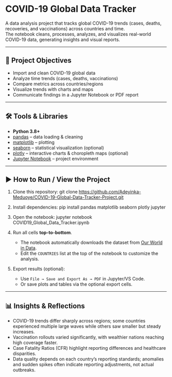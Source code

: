 # COVID-19 Global Data Tracker

A data analysis project that tracks global COVID-19 trends (cases, deaths, recoveries, and vaccinations) across countries and time.  
The notebook cleans, processes, analyzes, and visualizes real-world COVID-19 data, generating insights and visual reports.

---

## 🎯 Project Objectives
- Import and clean COVID-19 global data  
- Analyze time trends (cases, deaths, vaccinations)  
- Compare metrics across countries/regions  
- Visualize trends with charts and maps  
- Communicate findings in a Jupyter Notebook or PDF report  

---

## 🛠️ Tools & Libraries
- **Python 3.8+**
- [pandas](https://pandas.pydata.org/) – data loading & cleaning  
- [matplotlib](https://matplotlib.org/) – plotting  
- [seaborn](https://seaborn.pydata.org/) – statistical visualization (optional)  
- [plotly](https://plotly.com/python/) – interactive charts & choropleth maps (optional)  
- [Jupyter Notebook](https://jupyter.org/) – project environment  

---

## ▶️ How to Run / View the Project
1. Clone this repository:
   git clone https://github.com/Adeyinka-Meduoye/COVID-19-Global-Data-Tracker-Project.git

2. Install dependencies:
   pip install pandas matplotlib seaborn plotly jupyter

3. Open the notebook:
   jupyter notebook COVID19_Global_Data_Tracker.ipynb

4. Run all cells **top-to-bottom**.

   * The notebook automatically downloads the dataset from [Our World in Data](https://covid.ourworldindata.org/data/owid-covid-data.csv).
   * Edit the `COUNTRIES` list at the top of the notebook to customize the analysis.

5. Export results (optional):

   * Use `File → Save and Export As → PDF` in Jupyter/VS Code.
   * Or save plots and tables via the optional export cells.

---

## 📊 Insights & Reflections

* COVID-19 trends differ sharply across regions; some countries experienced multiple large waves while others saw smaller but steady increases.
* Vaccination rollouts varied significantly, with wealthier nations reaching high coverage faster.
* Case Fatality Ratios (CFR) highlight reporting differences and healthcare disparities.
* Data quality depends on each country’s reporting standards; anomalies and sudden spikes often indicate reporting adjustments, not actual outbreaks.